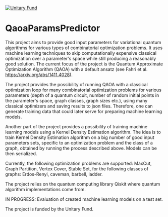 [![Unitary Fund](https://img.shields.io/badge/Supported%20By-UNITARY%20FUND-brightgreen.svg?style=for-the-badge)](http://unitary.fund)

# QaoaParamsPredictor

This project aims to provide good input parameters for variational quantum algorithms for various types of combinatorial
optimization problems. It uses machine learning techniques to skip computationally expensive classical optimization over
a parameter's space while still producing a reasonably good solution. The current focus of the project is the Quantum
Approximate Optimization Algorithm (QAOA) with a default ansatz (see Fahri et al. https://arxiv.org/abs/1411.4028).

The project provides the possibility of running QAOA with a classical optimization loop for many combinatorial
optimization problems for various parameters (depth of a quantum circuit, number of random initial points in the
parameter's space, graph classes, graph sizes etc.), using many classical optimizers and saving results to json files.
Therefore, one can generate training data that could later serve for preparing machine learning models.

Another part of the project provides a possibility of training machine learning models using a Kernel Density Estimation
algorithm. The idea is to train Kernel Density Estimation algorithm on a big number of good input parameters sets,
specific to an optimization problem and the class of a graph, obtained by running the process described above. Models
can be then serialized.

Currently, the following optimization problems are supported: MaxCut, Graph Partition, Vertex Cover, Stable Set, for the
following classes of graphs: Erdos-Renyi, caveman, barbell, ladder.

The project relies on the quantum computing library Qiskit where quantum algorithm implementations come from.

IN PROGRESS: Evaluation of created machine learning models on a test set.

The project is funded by the Unitary Fund.